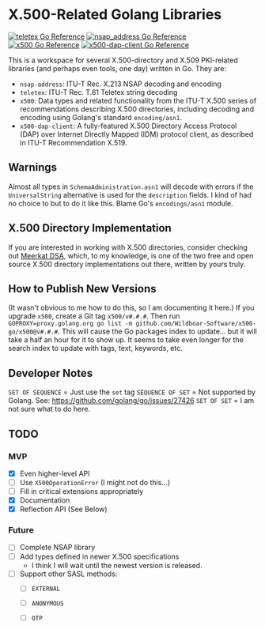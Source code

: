 # X.500-Related Golang Libraries

[![teletex Go Reference](https://pkg.go.dev/badge/github.com/Wildboar-Software/x500-go/teletex.svg)](https://pkg.go.dev/github.com/Wildboar-Software/x500-go/teletex)
[![nsap_address Go Reference](https://pkg.go.dev/badge/github.com/Wildboar-Software/x500-go/nsap-address.svg)](https://pkg.go.dev/github.com/Wildboar-Software/x500-go/nsap-address)
[![x500 Go Reference](https://pkg.go.dev/badge/github.com/Wildboar-Software/x500-go/x500.svg)](https://pkg.go.dev/github.com/Wildboar-Software/x500-go/x500)
[![x500-dap-client Go Reference](https://pkg.go.dev/badge/github.com/Wildboar-Software/x500-go/x500-dap-client.svg)](https://pkg.go.dev/github.com/Wildboar-Software/x500-go/x500-dap-client)

This is a workspace for several X.500-directory and X.509 PKI-related
libraries (and perhaps even tools, one day) written in Go. They are:

- `nsap-address`: ITU-T Rec. X.213 NSAP decoding and encoding
- `teletex`: ITU-T Rec. T.61 Teletex string decoding
- `x500`: Data types and related functionality from the ITU-T X.500 series of
  recommendations describing X.500 directories, including decoding and encoding
  using Golang's standard `encoding/asn1`.
- `x500-dap-client`: A fully-featured X.500 Directory Access Protocol (DAP)
  over Internet Directly Mapped (IDM) protocol client, as described in ITU-T
  Recommendation X.519.

## Warnings

Almost all types in `SchemaAdministration.asn1` will decode with errors if the
`UniversalString` alternative is used for the `description` fields. I kind of
had no choice to but to do it like this. Blame Go's `encodings/asn1` module.

## X.500 Directory Implementation

If you are interested in working with X.500 directories, consider checking
out [Meerkat DSA](https://wildboar-software.github.io/directory/), which,
to my knowledge, is one of the two free and open source X.500 directory
implementations out there, written by yours truly.

## How to Publish New Versions

(It wasn't obvious to me how to do this, so I am documenting it here.)
If you upgrade `x500`, create a Git tag `x500/v#.#.#`. Then run
`GOPROXY=proxy.golang.org go list -m github.com/Wildboar-Software/x500-go/x500@v#.#.#`.
This will cause the Go packages index to update... but it will take a half an
hour for it to show up. It seems to take even longer for the search index to
update with tags, text, keywords, etc.

## Developer Notes

`SET OF SEQUENCE` = Just use the `set` tag
`SEQUENCE OF SET` = Not supported by Golang. See: https://github.com/golang/go/issues/27426
`SET OF SET` = I am not sure what to do here.

## TODO

### MVP

- [x] Even higher-level API
- [ ] Use `X500OperationError` (I might not do this...)
- [ ] Fill in critical extensions appropriately
- [x] Documentation
- [x] Reflection API (See Below)

### Future

- [ ] Complete NSAP library
- [ ] Add types defined in newer X.500 specifications
  - I think I will wait until the newest version is released.
- [ ] Support other SASL methods:
  - [ ] `EXTERNAL`
  - [ ] `ANONYMOUS`
  - [ ] `OTP`

